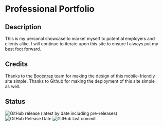 # Professional Portfolio

## Description
This is my personal showcase to market myself to potential employers and clients alike. I will continue to iterate upon this site to ensure I always put my best foot forward.

## Credits
Thanks to the [Bootstrap](https://getbootstrap.com/) team for making the design of this mobile-friendly site simple.
Thanks to Github for making the deployment of this site simple as well.

## Status
![GitHub release (latest by date including pre-releases)](https://img.shields.io/github/v/release/mrjcowman/bootstrapPortfolio?include_prereleases&style=for-the-badge) ![GitHub Release Date](https://img.shields.io/github/release-date-pre/mrjcowman/bootstrapPortfolio?style=for-the-badge)
![GitHub last commit](https://img.shields.io/github/last-commit/mrjcowman/bootstrapPortfolio?style=for-the-badge)
